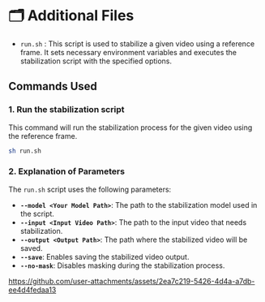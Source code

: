 # 🗂️ Additional Files
- `run.sh` : This script is used to stabilize a given video using a reference frame. It sets necessary environment variables and executes the stabilization script with the specified options.

## Commands Used

### 1. Run the stabilization script
This command will run the stabilization process for the given video using the reference frame.
```bash
sh run.sh
```

### 2. Explanation of Parameters
The `run.sh` script uses the following parameters:

- **`--model <Your Model Path>`**: The path to the stabilization model used in the script.
- **`--input <Input Video Path>`**: The path to the input video that needs stabilization.
- **`--output <Output Path>`**: The path where the stabilized video will be saved.
- **`--save`**: Enables saving the stabilized video output.
- **`--no-mask`**: Disables masking during the stabilization process.

https://github.com/user-attachments/assets/2ea7c219-5426-4d4a-a7db-ee4d4fedaa13

